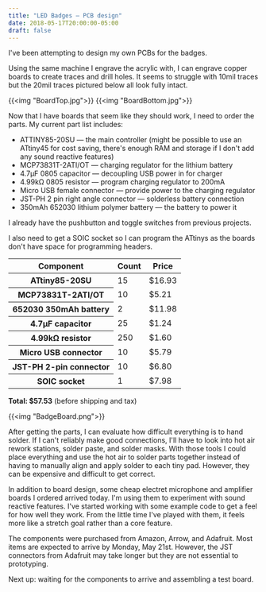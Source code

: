 ```yaml
---
title: "LED Badges — PCB design"
date: 2018-05-17T20:00:00-05:00
draft: false
---
```


I've been attempting to design my own PCBs for the badges.

Using the same machine I engrave the acrylic with, I can engrave copper boards to create traces and drill holes. It seems to struggle with 10mil traces but the 20mil traces pictured below all look fully intact.

{{<img "BoardTop.jpg">}}
{{<img "BoardBottom.jpg">}}

Now that I have boards that seem like they should work, I need to order the parts. My current part list includes:

* ATTINY85-20SU &mdash; the main controller (might be possible to use an ATtiny45 for cost saving, there's enough RAM and storage if I don't add any sound reactive features)
* MCP73831T-2ATI/OT &mdash; charging regulator for the lithium battery
* 4.7µF 0805 capacitor &mdash; decoupling USB power in for charger
* 4.99kΩ 0805 resistor &mdash; program charging regulator to 200mA
* Micro USB female connector &mdash; provide power to the charging regulator
* JST-PH 2 pin right angle connector &mdash; solderless battery connection
* 350mAh 652030 lithium polymer battery &mdash; the battery to power it

I already have the pushbutton and toggle switches from previous projects.

I also need to get a SOIC socket so I can program the ATtinys as the boards don't have space for programming headers.

<table>
    <thead>
        <tr>
            <th>Component</th>
            <th>Count</th>
            <th>Price</th>
        </tr>
    </thead>
    <tbody>
        <tr>
            <th>ATtiny85-20SU</th>
            <td>15</td>
            <td>$16.93</td>
        </tr>
        <tr>
            <th>MCP73831T-2ATI/OT</th>
            <td>10</td>
            <td>$5.21</td>
        </tr>
        <tr>
            <th>652030 350mAh battery</th>
            <td>2</td>
            <td>$11.98</td>
        </tr>
        <tr>
            <th>4.7µF capacitor</th>
            <td>25</td>
            <td>$1.24</td>
        </tr>
        <tr>
            <th>4.99kΩ resistor</th>
            <td>250</td>
            <td>$1.60</td>
        </tr>
        <tr>
            <th>Micro USB connector</th>
            <td>10</td>
            <td>$5.79</td>
        </tr>
        <tr>
            <th>JST-PH 2-pin connector</th>
            <td>10</td>
            <td>$6.80</td>
        </tr>
        <tr>
            <th>SOIC socket</th>
            <td>1</td>
            <td>$7.98</td>
        </tr>
    </tbody>
</table>

**Total: $57.53** (before shipping and tax)

{{<img "BadgeBoard.png">}}

After getting the parts, I can evaluate how difficult everything is to hand solder. If I can't reliably make good connections, I'll have to look into hot air rework stations, solder paste, and solder masks. With those tools I could place everything and use the hot air to solder parts together instead of having to manually align and apply solder to each tiny pad. However, they can be expensive and difficult to get correct.

In addition to board design, some cheap electret microphone and amplifier boards I ordered arrived today. I'm using them to experiment with sound reactive features. I've started working with some example code to get a feel for how well they work. From the little time I've played with them, it feels more like a stretch goal rather than a core feature.

The components were purchased from Amazon, Arrow, and Adafruit. Most items are expected to arrive by Monday, May 21st. However, the JST connectors from Adafruit may take longer but they are not essential to prototyping.

Next up: waiting for the components to arrive and assembling a test board.

